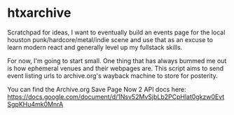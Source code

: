 # htxarchive
Scratchpad for ideas, I want to eventually build an events page for the local houston punk/hardcore/metal/indie scene and use that as an excuse to learn modern react and generally level up my fullstack skills.

For now, I'm going to start small. One thing that has always bummed me out is how ephemeral venues and their webpages are. This script aims to send event listing urls to archive.org's wayback machine to store for posterity.

You can find the Archive.org Save Page Now 2 API docs here:
https://docs.google.com/document/d/1Nsv52MvSjbLb2PCpHlat0gkzw0EvtSgpKHu4mk0MnrA
